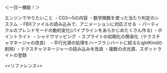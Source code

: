 ＜一日一機能！＞

エンジンでやりたいこと
・CG3～5の内容
・数学関数を使った当たり判定のシステム
・FBXファイルの読み込みで、アニメーションに対応させる
・パーティクルのブレンドモードの動的変化(パイプラインをあらかじめたくさん作る)
・ポイントライト
・シャドウマッピング
・スプライトの初期化の簡易化（テクスチャマネージャの改良）
・平行光源の処理をハーフランバートに絞る(LightKindの削除)
・テクスチャマネージャーの読み込みを改良
・複数の点光源、スポットライトの登録

<<リファレンス>>